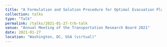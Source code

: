 ```yaml
---
title: "A Formulation and Solution Procedure for Optimal Evacuation Planning and Routing for Isolated Communities (ICEP)"
collection: talks
type: "Talk"
permalink: /talks/2021-01-27-trb-talk
venue: "Annual Meeting of the Transportation Research Board 2021"
date: 2021-01-27
location: "Washington, DC, USA (virtual)"
---
```



